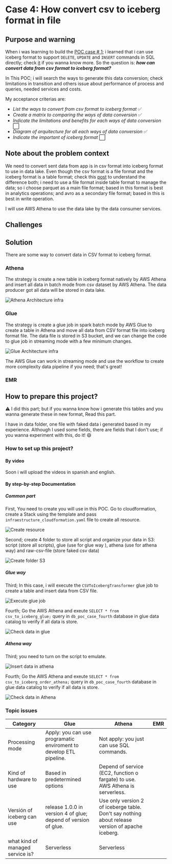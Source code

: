 # Case 4: How convert csv to iceberg format in file 

## Purpose and warning

When i was learning to build the [POC case # 1](https://github.com/CarlosChicata/data_world_portfolio/tree/master/Projects/POC/AWS_API_of_serving_layer_from_data_lake); i learned that i can use iceberg format to support `DELETE`, `UPDATE` and `INSERT` commands in SQL directly; check [it](https://docs.aws.amazon.com/athena/latest/ug/querying-iceberg-updating-iceberg-table-data.html) if you wanna know more.
So the question is: __*how can convert data from csv format to iceberg format?*__

In This POC; i will search the ways to generate this data conversion; check limitations in transition and others issue about performance of process and queries, needed services and costs.

My acceptance criterias are:

* _List the ways to convert from csv format to iceberg format_ :white_check_mark:
* _Create a matrix to comparing the ways of data conversion_ :white_check_mark:
* _Indicate the limitations and benefits for each ways of data conversion_ :white_large_square:
* _Diagram of arquitecture for all each ways of data conversion_ :white_check_mark:
* _Indicate the important of iceberg format_ :white_large_square:

## Note about the problem context

We need to convert sent data from app is in csv format into iceberg format to use in data lake. Even though the csv format is a file format and the iceberg format is a table format; check this [post](https://shahrajesh2006.medium.com/data-lakes-understanding-file-format-and-table-formats-38d7999c0ec2 ) to understand the difference both; i need to use a file format inside table format to manage the data; so i choose parquet as a main file format; based in this format is best in analytics operations;  and avro as a secondary file format; based in this is best in write operation.

I will use AWS Athena to use the data lake by the data consumer services.

## Challenges

## Solution

There are some way to convert data in CSV format to iceberg format.

### Athena

The strategy is create a new table in iceberg format natively by AWS Athena and insert all data in batch mode from csv dataset by AWS Athena. The data producer got all data will be stored in data lake.

![Athena Architecture infra](https://github.com/CarlosChicata/data_world_portfolio/blob/master/Projects/POC/AWS_convert_csv_to_iceberg_format/images/athena_infra_poc_4.drawio.png)

### Glue

The strategy is create a glue job in spark batch mode by AWS Glue to create a table in Athena and move all data from CSV format file into iceberg format file. The data file is stored in S3 bucket, and we can change the code to glue job in streaming mode with a few minimum changes.

![Glue Architecture infra](https://github.com/CarlosChicata/data_world_portfolio/blob/master/Projects/POC/AWS_convert_csv_to_iceberg_format/images/glue_infra_poc_4.png)

The AWS Glue can work in streaming mode and use the workflow to create more complexity data pipeline if you need; that's great!

### EMR

## How to prepare this project?

⚠️ I did this part; but if you wanna know how i generate this tables and you wanna generate these in new format, Read this part.

I have in data folder, one file with faked data i generated based in my experience. Although I used some fields, there are fields that I don't use; if you wanna experiment with this, do it! 😄

### How to set up this project?

#### By video
Soon i will upload the videos in spanish and english.

#### By step-by-step Documentation

##### Common part

First, You need to create you will use in this POC. Go to cloudformation, create a Stack using the template and pass `infraestructure_cloudformation.yaml` file to create all resource.

![Create resource](https://github.com/CarlosChicata/data_world_portfolio/blob/master/Projects/POC/AWS_convert_csv_to_iceberg_format/images/create_resource_poc_4.png)

Second;  create 4 folder to store all script and organize your data in S3: script (store all scripts), glue (use for glue way ), athena (use for athena way) and raw-csv-file (store faked csv data)

![Create folder S3](https://github.com/CarlosChicata/data_world_portfolio/blob/master/Projects/POC/AWS_convert_csv_to_iceberg_format/images/create_folder_in_s3.png)

##### Glue way

Third; In this case, i will execute the `CSVToIcebergTransformer` glue job to create a table and insert data from CSV file.

![Execute glue job](https://github.com/CarlosChicata/data_world_portfolio/blob/master/Projects/POC/AWS_convert_csv_to_iceberg_format/images/glue_insert_data.png)

Fourth; Go the AWS Athena and exeute `SELECT * from csv_to_iceberg_glue;` query in `db_poc_case_fourth` database in glue data catalog to verify if all data is store.

![Check data in glue](https://github.com/CarlosChicata/data_world_portfolio/blob/master/Projects/POC/AWS_convert_csv_to_iceberg_format/images/check_data_glue.png)

##### Athena way

Third; you need to turn on the script to emulate.

![Insert data in athena](https://github.com/CarlosChicata/data_world_portfolio/blob/master/Projects/POC/AWS_convert_csv_to_iceberg_format/images/sendin_data_athena_poc.png)

Fourth; Go the AWS Athena and exeute `SELECT * from csv_to_iceberg_order_athena;` query in `db_poc_case_fourth` database in glue data catalog to verify if all data is store.

![Check data in Athena](https://github.com/CarlosChicata/data_world_portfolio/blob/master/Projects/POC/AWS_convert_csv_to_iceberg_format/images/insert_data_athena_poc.png)


### Topic issues

| Category | Glue | Athena | EMR |
|----------|------|--------|-----|
| Processing mode | Apply: you can use programatic enviroment to develop ETL pipeline. | Not apply: you just can use SQL commands. | |
| Kind of hardware to use | Based in predetermined options | Depend of service (EC2, function o fargate) to use. AWS Athena is serverless. | |
| Versión of iceberg can use | release 1.0.0 in version 4 of glue; depend of  version of glue. | Use only version 2 of iceberge table. Don't say nothing about release version of apache iceberg. | |
| what kind of managed service is? | Serverless | Serverless | |
